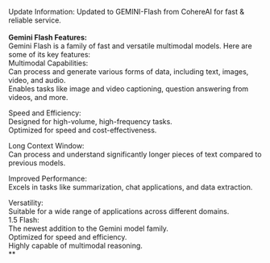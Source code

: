 Update Information:
Updated to GEMINI-Flash from CohereAI for fast & reliable service.<br><br>
<strong>Gemini Flash Features:</strong><br>
Gemini Flash is a family of fast and versatile multimodal models. Here are some of its key features:<br>
Multimodal Capabilities:<br>
Can process and generate various forms of data, including text, images, video, and audio.<br>
Enables tasks like image and video captioning, question answering from videos, and more.<br>

Speed and Efficiency:<br>
Designed for high-volume, high-frequency tasks.<br>
Optimized for speed and cost-effectiveness.<br>

Long Context Window:<br>
Can process and understand significantly longer pieces of text compared to previous models.<br>

Improved Performance:<br>
Excels in tasks like summarization, chat applications, and data extraction.<br>

Versatility:<br>
Suitable for a wide range of applications across different domains.<br>
1.5 Flash:<br>
The newest addition to the Gemini model family.<br>
Optimized for speed and efficiency.<br>
Highly capable of multimodal reasoning.<br>
**
